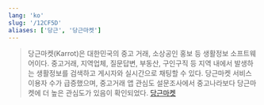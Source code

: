 ```yaml
---
lang: 'ko'
slug: '/12CF5D'
aliases: ['당근', '당근마켓']
---
```


> 당근마켓(Karrot)은 대한민국의 중고 거래, 소상공인 홍보 등 생활정보 소프트웨어이다. 중고거래, 지역업체, 질문답변, 부동산, 구인구직 등 지역 내에서 발생하는 생활정보를 검색하고 게시자와 실시간으로 채팅할 수 있다. 당근마켓 서비스 이용자 수가 급증했으며, 중고거래 앱 관심도 설문조사에서 중고나라보다 당근마켓에 더 높은 관심도가 있음이 확인되었다. [당근마켓](https://ko.wikipedia.org/wiki/%EB%8B%B9%EA%B7%BC%EB%A7%88%EC%BC%93)

<head>
  <html lang="ko-KR"/>
</head>
